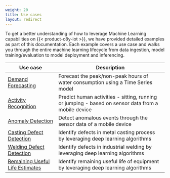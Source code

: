 ```yaml
---
weight: 20
title: Use cases
layout: redirect
---
```


To get a better understanding of how to leverage Machine Learning capabilities on {{< product-c8y-iot >}}, we have provided detailed examples as part of this documentation. Each example covers a use case and walks you through the entire machine learning lifecycle from data ingestion, model training/evaluation to model deployment and inferencing.

| Use case  | Description |
| -----     | -----       |
| [Demand Forecasting](/machine-learning/demand-forecasting/) | Forecast the peak/non-peak hours of water consumption using a Time Series model |
| [Activity Recognition](/machine-learning/activity-recognition/) | Predict human activities - sitting, running or jumping - based on sensor data from a mobile device |
| [Anomaly Detection](/machine-learning/anomaly-detection/) | Detect anomalous events through the sensor data of a mobile device |
| [Casting Defect Detection](/machine-learning/casting-defect-detection/) | Identify defects in metal casting process by leveraging deep learning algorithms |
| [Welding Defect Detection](/machine-learning/welding-defect-detection/) | Identify defects in industrial welding by leveraging deep learning algorithms |
| [Remaining Useful Life Estimates](/machine-learning/remaining-useful-life/) | Identify remaining useful life of equipment by leveraging deep learning algorithms |